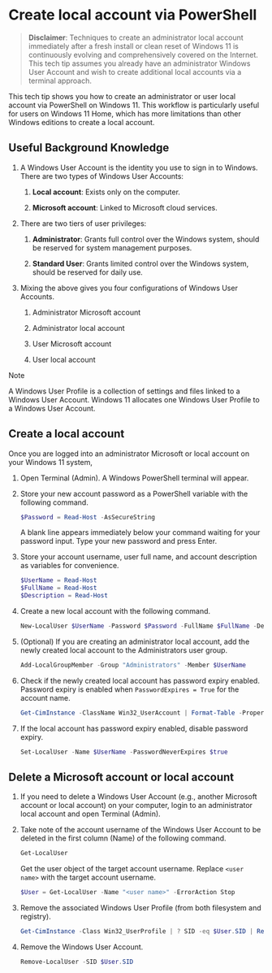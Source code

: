 # Create local account via PowerShell

> **Disclaimer**: Techniques to create an administrator local account
> immediately after a fresh install or clean reset of Windows 11 is continuously
> evolving and comprehensively covered on the Internet. This tech tip assumes
> you already have an administrator Windows User Account and wish to create
> additional local accounts via a terminal approach.

This tech tip shows you how to create an administrator or user local account
via PowerShell on Windows 11. This workflow is particularly useful for users on
Windows 11 Home, which has more limitations than other Windows editions to
create a local account.

## Useful Background Knowledge

1. A Windows User Account is the identity you use to sign in to Windows. There
   are two types of Windows User Accounts:

   1. **Local account**: Exists only on the computer.

   1. **Microsoft account**: Linked to Microsoft cloud services.

1. There are two tiers of user privileges:

   1. **Administrator**: Grants full control over the Windows system, should be
      reserved for system management purposes.

   1. **Standard User**: Grants limited control over the Windows system, should
      be reserved for daily use.

1. Mixing the above gives you four configurations of Windows User Accounts.

   1. Administrator Microsoft account

   1. Administrator local account

   1. User Microsoft account

   1. User local account

> [!NOTE]
> A Windows User Profile is a collection of settings and files linked to a
> Windows User Account. Windows 11 allocates one Windows User Profile to a
> Windows User Account.

## Create a local account

Once you are logged into an administrator Microsoft or local account on your
Windows 11 system,

1. Open Terminal (Admin). A Windows PowerShell terminal will appear.

1. Store your new account password as a PowerShell variable with the following
   command.

   ```Powershell
   $Password = Read-Host -AsSecureString
   ```

   A blank line appears immediately below your command waiting for your password
   input. Type your new password and press Enter.

1. Store your account username, user full name, and account description as
   variables for convenience.

   ```Powershell
   $UserName = Read-Host
   $FullName = Read-Host
   $Description = Read-Host
   ```

1. Create a new local account with the following command.

   ```Powershell
   New-LocalUser $UserName -Password $Password -FullName $FullName -Description $Description
   ```

1. (Optional) If you are creating an administrator local account, add the newly
   created local account to the Administrators user group.

   ```Powershell
   Add-LocalGroupMember -Group "Administrators" -Member $UserName
   ```

1. Check if the newly created local account has password expiry enabled.
   Password expiry is enabled when ``PasswordExpires = True`` for the account
   name.

   ```Powershell
   Get-CimInstance -ClassName Win32_UserAccount | Format-Table -Property Name, Disabled, PasswordExpires
   ```

1. If the local account has password expiry enabled, disable password expiry.

   ```Powershell
   Set-LocalUser -Name $UserName -PasswordNeverExpires $true
   ```

## Delete a Microsoft account or local account

1. If you need to delete a Windows User Account (e.g., another Microsoft account
   or local account) on your computer, login to an administrator local account
   and open Terminal (Admin).

1. Take note of the account username of the Windows User Account to be deleted
   in the first column (Name) of the following command.

   ```Powershell
   Get-LocalUser
   ```

   Get the user object of the target account username. Replace ``<user name>``
   with the target account username.

   ```Powershell
   $User = Get-LocalUser -Name "<user name>" -ErrorAction Stop
   ```

1. Remove the associated Windows User Profile (from both filesystem and
   registry).

   ```Powershell
   Get-CimInstance -Class Win32_UserProfile | ? SID -eq $User.SID | Remove-CimInstance
   ```

1. Remove the Windows User Account.

   ```Powershell
   Remove-LocalUser -SID $User.SID
   ```
